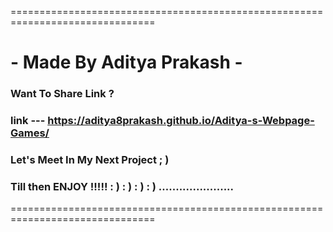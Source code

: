 ===============================================================================
#                     - Made By Aditya Prakash -

### Want To Share Link ?
### link --- https://aditya8prakash.github.io/Aditya-s-Webpage-Games/
### Let's Meet In My Next Project ; )
### Till then ENJOY !!!!! : ) : ) : ) : ) ......................
===============================================================================
